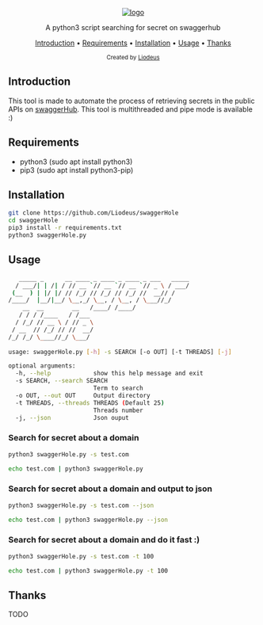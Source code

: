 <p align="center">
<a href="https://github.com/Liodeus/swaggerHole"><img src="https://i.ibb.co/3pTVswC/logo.png" alt="logo" border="0"></a>
<p align="center">A python3 script searching for secret on swaggerhub

<p align="center">
  <a href="#introduction">Introduction</a>
 • <a href="#requirements">Requirements</a>
 • <a href="#installation">Installation</a>
 • <a href="#usage">Usage</a>
 • <a href="#thanks">Thanks</a>
</p>

<div align="center">
  <sub>Created by
  <a href="https://liodeus.github.io/">Liodeus</a>
</div>


## Introduction

This tool is made to automate the process of retrieving secrets in the public APIs on [swaggerHub](https://app.swaggerhub.com/search). This tool is multithreaded and pipe mode is available :)

## Requirements

- python3 (sudo apt install python3)
- pip3 (sudo apt install python3-pip)

## Installation

```bash
git clone https://github.com/Liodeus/swaggerHole
cd swaggerHole
pip3 install -r requirements.txt
python3 swaggerHole.py
```

## Usage

```bash
   _____ _      __ ____ _ ____ _ ____ _ ___   _____
  / ___/| | /| / // __ `// __ `// __ `// _ \ / ___/
 (__  ) | |/ |/ // /_/ // /_/ // /_/ //  __// /    
/____/  |__/|__/ \__,_/ \__, / \__, / \___//_/     
    __  __        __   /____/ /____/               
   / / / /____   / /___                            
  / /_/ // __ \ / // _ \                           
 / __  // /_/ // //  __/                           
/_/ /_/ \____//_/ \___/                            
                                                   
usage: swaggerHole.py [-h] -s SEARCH [-o OUT] [-t THREADS] [-j]

optional arguments:
  -h, --help            show this help message and exit
  -s SEARCH, --search SEARCH
                        Term to search
  -o OUT, --out OUT     Output directory
  -t THREADS, --threads THREADS (Default 25)
                        Threads number
  -j, --json            Json ouput
```

### Search for secret about a domain

```bash
python3 swaggerHole.py -s test.com

echo test.com | python3 swaggerHole.py
```

### Search for secret about a domain and output to json

```bash
python3 swaggerHole.py -s test.com --json

echo test.com | python3 swaggerHole.py --json
```

### Search for secret about a domain and do it fast :)

```bash
python3 swaggerHole.py -s test.com -t 100

echo test.com | python3 swaggerHole.py -t 100
```

## Thanks

TODO

